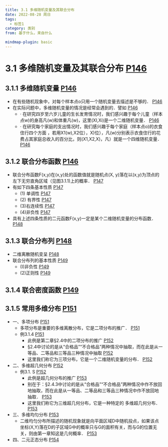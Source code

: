 ```yaml
---
title: 3.1 多维随机变量及其联合分布
date: 2022-08-28 周日
tags:
  - 标签1
category: 类别
from: 基于什么，来自什么

mindmap-plugin: basic
---
```


# 3.1 多维随机变量及其联合分布 [P146](bookxnotepro://opennote/?nb=%7B9b322c24-8e0d-49e7-9bb8-dda3470d6282%7D&book=5ef7039c6fb568e87b1c7417b6d46f14&page=146&x=241&y=350&id=167&uuid=c6de4ce8895ca4cd9ade151c59fe0419)

## 3.1.1 多维随机变量 [P146](bookxnotepro://opennote/?nb=%7B9b322c24-8e0d-49e7-9bb8-dda3470d6282%7D&book=5ef7039c6fb568e87b1c7417b6d46f14&page=146&x=95&y=403&id=168&uuid=f321827658a0bee901a2cab3ad66ddc5)
- 在有些随机现象中，对每个样本点o只用一个随机变量去描述是不够的． [P146](bookxnotepro://opennote/?nb=%7B9b322c24-8e0d-49e7-9bb8-dda3470d6282%7D&book=5ef7039c6fb568e87b1c7417b6d46f14&page=146&x=229&y=198&id=169&uuid=f4730837ef78bb9b464a732dba5bb6d8)
- 在实际问题中，多维随机变量的情况是经常会遇到的．譬如 [P146](bookxnotepro://opennote/?nb=%7B9b322c24-8e0d-49e7-9bb8-dda3470d6282%7D&book=5ef7039c6fb568e87b1c7417b6d46f14&page=146&x=192&y=557&id=170&uuid=145fa56eddb2c089d6446fec08b4a9e2)
   - · 在研究四岁至六岁儿童的生长发育情况时，我们感兴趣于每个儿童（样本点w)的身高凡(w)和体重凡(w)，这里(XI,Xi)是一个二维随机变量． [P146](bookxnotepro://opennote/?nb=%7B9b322c24-8e0d-49e7-9bb8-dda3470d6282%7D&book=5ef7039c6fb568e87b1c7417b6d46f14&page=146&x=234&y=584&id=171&uuid=71ab819da8b03035ea13ca0e6f06d7e8)
   - · 在研究每个家庭的支出情况时，我们感兴趣于每个家庭（样本点o)的衣食住行四个方面 ，若用X1(w),X2位），X)位），凡(w)分别表示衣食住行的花费占其家庭总收入的百分比，则(X1,X2,X)，凡）就是一个四维随机变量． [P146](bookxnotepro://opennote/?nb=%7B9b322c24-8e0d-49e7-9bb8-dda3470d6282%7D&book=5ef7039c6fb568e87b1c7417b6d46f14&page=146&x=234&y=626&id=172&uuid=75d6a6904545ace503e98f8559871284)

## 3.1.2 联合分布函数 [P146](bookxnotepro://opennote/?nb=%7B9b322c24-8e0d-49e7-9bb8-dda3470d6282%7D&book=5ef7039c6fb568e87b1c7417b6d46f14&page=146&x=95&y=665&id=173&uuid=9263666e55dfc895b7b19ed89e8f5751)
- 联合分布函数F(x,y)在(x,y)处的函数值就是随机点(X, y)落在以(x,y)为顶点的左下无穷直角区域（见图3.1.1)上的概率． [P147](bookxnotepro://opennote/?nb=%7B9b322c24-8e0d-49e7-9bb8-dda3470d6282%7D&book=5ef7039c6fb568e87b1c7417b6d46f14&page=147&x=276&y=155&id=174&uuid=7de51a0810218745c9390243fbf7932a)
- 有如下四条基本性质 [P147](bookxnotepro://opennote/?nb=%7B9b322c24-8e0d-49e7-9bb8-dda3470d6282%7D&book=5ef7039c6fb568e87b1c7417b6d46f14&page=147&x=130&y=196&id=175&uuid=f20b55b4df506c84e7488fb212861a4e)
   - (1) 单调性 [P147](bookxnotepro://opennote/?nb=%7B9b322c24-8e0d-49e7-9bb8-dda3470d6282%7D&book=5ef7039c6fb568e87b1c7417b6d46f14&page=147&x=131&y=214&id=176&uuid=756daa2fcd091a4eaa5d4140ad3e5037)
   - (2) 有界性 [P147](bookxnotepro://opennote/?nb=%7B9b322c24-8e0d-49e7-9bb8-dda3470d6282%7D&book=5ef7039c6fb568e87b1c7417b6d46f14&page=147&x=131&y=280&id=177&uuid=fd8272983adf635876008443dad19444)
   - (3)右连续性 [P147](bookxnotepro://opennote/?nb=%7B9b322c24-8e0d-49e7-9bb8-dda3470d6282%7D&book=5ef7039c6fb568e87b1c7417b6d46f14&page=147&x=135&y=378&id=178&uuid=775497f6f31f8feaf0f66fa64b4c24bd)
   - (4)非负性 [P147](bookxnotepro://opennote/?nb=%7B9b322c24-8e0d-49e7-9bb8-dda3470d6282%7D&book=5ef7039c6fb568e87b1c7417b6d46f14&page=147&x=130&y=432&id=179&uuid=617a5597d4895b186e6e595d4881d89b)
- 具有上述四条性质的二元函数F(x,y)一定是某个二维随机变量的分布函数． [P148](bookxnotepro://opennote/?nb=%7B9b322c24-8e0d-49e7-9bb8-dda3470d6282%7D&book=5ef7039c6fb568e87b1c7417b6d46f14&page=148&x=233&y=373&id=180&uuid=e32dd78657d0919936b19f92db8ac3bd)

## 3.1.3 联合分布列 [P148](bookxnotepro://opennote/?nb=%7B9b322c24-8e0d-49e7-9bb8-dda3470d6282%7D&book=5ef7039c6fb568e87b1c7417b6d46f14&page=148&x=88&y=647&id=181&uuid=ef8257f7c2d9e3d0467c2046b765deab)
- 二维离散随机变呈 [P148](bookxnotepro://opennote/?nb=%7B9b322c24-8e0d-49e7-9bb8-dda3470d6282%7D&book=5ef7039c6fb568e87b1c7417b6d46f14&page=148&x=123&y=690&id=182&uuid=25e7eab121073ca60a09d53d662ddd11)
- 联合分布列的基本性质 [P149](bookxnotepro://opennote/?nb=%7B9b322c24-8e0d-49e7-9bb8-dda3470d6282%7D&book=5ef7039c6fb568e87b1c7417b6d46f14&page=149&x=214&y=225&id=183&uuid=1fea0d5ae11471c8085ab479325e6122)
   - (I)非负性 [P149](bookxnotepro://opennote/?nb=%7B9b322c24-8e0d-49e7-9bb8-dda3470d6282%7D&book=5ef7039c6fb568e87b1c7417b6d46f14&page=149&x=127&y=242&id=184&uuid=36a4daf85169a8b4a550a49ea5b73175)
   - (2)正则性 [P149](bookxnotepro://opennote/?nb=%7B9b322c24-8e0d-49e7-9bb8-dda3470d6282%7D&book=5ef7039c6fb568e87b1c7417b6d46f14&page=149&x=127&y=267&id=186&uuid=3e5ac6609c0d49b80ef05dc86341637b)

## 3.1.4 联合密度函数 [P149](bookxnotepro://opennote/?nb=%7B9b322c24-8e0d-49e7-9bb8-dda3470d6282%7D&book=5ef7039c6fb568e87b1c7417b6d46f14&page=149&x=133&y=669&id=187&uuid=43f5195818b14f59cc124cfbc509c50e)

## 3.1.5 常用多维分布 [P151](bookxnotepro://opennote/?nb=%7B9b322c24-8e0d-49e7-9bb8-dda3470d6282%7D&book=5ef7039c6fb568e87b1c7417b6d46f14&page=151&x=132&y=113&id=188&uuid=a4774c72da3aa68f725137ae0d6cd507)
- 一、多项分布 [P151](bookxnotepro://opennote/?nb=%7B9b322c24-8e0d-49e7-9bb8-dda3470d6282%7D&book=5ef7039c6fb568e87b1c7417b6d46f14&page=151&x=113&y=157&id=189&uuid=9f0f8f51fa27a52863f6d4cac0f1f66d)
   - 多项分布是重要的多维离散分布，它是二项分布的推广． [P151](bookxnotepro://opennote/?nb=%7B9b322c24-8e0d-49e7-9bb8-dda3470d6282%7D&book=5ef7039c6fb568e87b1c7417b6d46f14&page=151&x=224&y=178&id=190&uuid=07d70f6cd665001f843057f6adb7376d)
   - 例3.1.4 [P151](bookxnotepro://opennote/?nb=%7B9b322c24-8e0d-49e7-9bb8-dda3470d6282%7D&book=5ef7039c6fb568e87b1c7417b6d46f14&page=151&x=120&y=388&id=191&uuid=d9fa1e724032dd5515a60f8f25dd572c)
      - 此例是第二章§2.4中的二项分布的推广 [P152](bookxnotepro://opennote/?nb=%7B9b322c24-8e0d-49e7-9bb8-dda3470d6282%7D&book=5ef7039c6fb568e87b1c7417b6d46f14&page=152&x=158&y=260&id=192&uuid=12ddde01bfe769c1664d4d0a4ae04b9d)
      - §2.4中讨论的是从“合格品”“不合格品”两种情况中抽取，而在此是从一等品、二等品和三等品三种情况中抽取 [P152](bookxnotepro://opennote/?nb=%7B9b322c24-8e0d-49e7-9bb8-dda3470d6282%7D&book=5ef7039c6fb568e87b1c7417b6d46f14&page=152&x=236&y=277&id=193&uuid=72c5c6062eaa640cea7b697d3039f127)
      - 这里我们称它为三项分布，它是一个二维随机变量的分布． [P152](bookxnotepro://opennote/?nb=%7B9b322c24-8e0d-49e7-9bb8-dda3470d6282%7D&book=5ef7039c6fb568e87b1c7417b6d46f14&page=152&x=186&y=293&id=194&uuid=6471f7d2b9975c200d7c8df1b8e41d18)
- 二、多维超几何分布 [P152](bookxnotepro://opennote/?nb=%7B9b322c24-8e0d-49e7-9bb8-dda3470d6282%7D&book=5ef7039c6fb568e87b1c7417b6d46f14&page=152&x=96&y=315&id=195&uuid=8e853d2d70c9ffe47a9191510ce4c001)
   - 例3.1. S [P152](bookxnotepro://opennote/?nb=%7B9b322c24-8e0d-49e7-9bb8-dda3470d6282%7D&book=5ef7039c6fb568e87b1c7417b6d46f14&page=152&x=84&y=475&id=196&uuid=5826e5e68c4b9b862e14e500e2ed8095)
      - 此例是超几何分布的推广 [P153](bookxnotepro://opennote/?nb=%7B9b322c24-8e0d-49e7-9bb8-dda3470d6282%7D&book=5ef7039c6fb568e87b1c7417b6d46f14&page=153&x=154&y=282&id=197&uuid=d5fbfe78d8b1fb6ec1d109240945aa5c)
      - 别在于：§2.4.3中讨论的是从“合格品”“不合格品”两种情况中作不放回地抽取，而在此是从一等品、二等品和三等品三种情况中作不放回地抽取． [P153](bookxnotepro://opennote/?nb=%7B9b322c24-8e0d-49e7-9bb8-dda3470d6282%7D&book=5ef7039c6fb568e87b1c7417b6d46f14&page=153&x=269&y=298&id=198&uuid=bb8ef2acfc8a74cac6aa50844ab77213)
      - 这里我们称它为三维超几何分布，它是一种特定的 多维超几何分布． [P153](bookxnotepro://opennote/?nb=%7B9b322c24-8e0d-49e7-9bb8-dda3470d6282%7D&book=5ef7039c6fb568e87b1c7417b6d46f14&page=153&x=271&y=314&id=199&uuid=d6b04e9d182b72bf4dc47bff83998088)
- 三、多维均匀分布 [P153](bookxnotepro://opennote/?nb=%7B9b322c24-8e0d-49e7-9bb8-dda3470d6282%7D&book=5ef7039c6fb568e87b1c7417b6d46f14&page=153&x=122&y=335&id=200&uuid=98ba010806e40d7485bb3807e24e3886)
   - 二维均匀分布所描述的随机现象就是向平面区域D中随机投点，如果该点坐标(X,Y)落在D的子区域G中的概率只与G的面积有关，而与G的位置无关，则由第一章知这是几何概率． [P153](bookxnotepro://opennote/?nb=%7B9b322c24-8e0d-49e7-9bb8-dda3470d6282%7D&book=5ef7039c6fb568e87b1c7417b6d46f14&page=153&x=268&y=479&id=201&uuid=2d079466323640a3ed80ba5494ef6855)
- 四、二元正态分布 [P154](bookxnotepro://opennote/?nb=%7B9b322c24-8e0d-49e7-9bb8-dda3470d6282%7D&book=5ef7039c6fb568e87b1c7417b6d46f14&page=154&x=89&y=225&id=202&uuid=8cecaf8f02fc5eb9f5ad22af2d9af123)